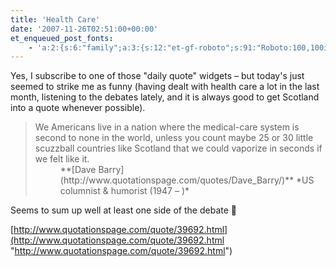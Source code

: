 ```yaml
---
title: 'Health Care'
date: '2007-11-26T02:51:00+00:00'
et_enqueued_post_fonts:
    - 'a:2:{s:6:"family";a:3:{s:12:"et-gf-roboto";s:91:"Roboto:100,100italic,300,300italic,regular,italic,500,500italic,700,700italic,900,900italic";s:22:"et-gf-roboto-condensed";s:59:"Roboto+Condensed:300,300italic,regular,italic,700,700italic";s:17:"et-gf-roboto-slab";s:51:"Roboto+Slab:100,200,300,regular,500,600,700,800,900";}s:6:"subset";a:7:{i:0;s:9:"latin-ext";i:1;s:5:"greek";i:2;s:9:"greek-ext";i:3;s:10:"vietnamese";i:4;s:8:"cyrillic";i:5;s:5:"latin";i:6;s:12:"cyrillic-ext";}}'
---
```


Yes, I subscribe to one of those "daily quote" widgets – but today's just seemed to strike me as funny (having dealt with health care a lot in the last month, listening to the debates lately, and it is always good to get Scotland into a quote whenever possible).

> <dl><dt>We Americans live in a nation where the medical-care system is second to none in the world, unless you count maybe 25 or 30 little scuzzball countries like Scotland that we could vaporize in seconds if we felt like it. </dt><dd>**[Dave Barry](http://www.quotationspage.com/quotes/Dave_Barry/)**  
>  *US columnist &amp; humorist (1947 – )*</dd></dl>

Seems to sum up well at least one side of the debate 🙂

[http://www.quotationspage.com/quote/39692.html](http://www.quotationspage.com/quote/39692.html "http://www.quotationspage.com/quote/39692.html")